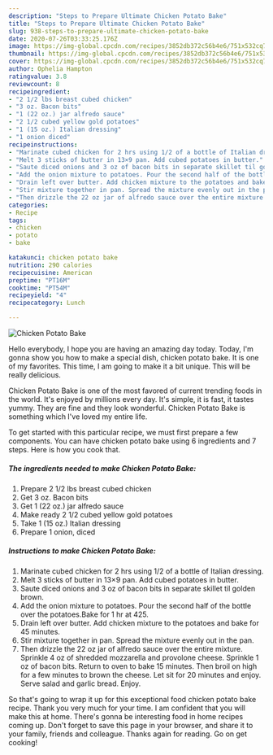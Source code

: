 ```yaml
---
description: "Steps to Prepare Ultimate Chicken Potato Bake"
title: "Steps to Prepare Ultimate Chicken Potato Bake"
slug: 938-steps-to-prepare-ultimate-chicken-potato-bake
date: 2020-07-26T03:33:25.176Z
image: https://img-global.cpcdn.com/recipes/3852db372c56b4e6/751x532cq70/chicken-potato-bake-recipe-main-photo.jpg
thumbnail: https://img-global.cpcdn.com/recipes/3852db372c56b4e6/751x532cq70/chicken-potato-bake-recipe-main-photo.jpg
cover: https://img-global.cpcdn.com/recipes/3852db372c56b4e6/751x532cq70/chicken-potato-bake-recipe-main-photo.jpg
author: Ophelia Hampton
ratingvalue: 3.8
reviewcount: 8
recipeingredient:
- "2 1/2 lbs breast cubed chicken"
- "3 oz. Bacon bits"
- "1 (22 oz.) jar alfredo sauce"
- "2 1/2 cubed yellow gold potatoes"
- "1 (15 oz.) Italian dressing"
- "1 onion diced"
recipeinstructions:
- "Marinate cubed chicken for 2 hrs using 1/2 of a bottle of Italian dressing."
- "Melt 3 sticks of butter in 13×9 pan. Add cubed potatoes in butter."
- "Saute diced onions and 3 oz of bacon bits in separate skillet til golden brown."
- "Add the onion mixture to potatoes. Pour the second half of the bottle over the potatoes.Bake for 1 hr at 425."
- "Drain left over butter. Add chicken mixture to the potatoes and bake for 45 minutes."
- "Stir mixture together in pan. Spread the mixture evenly out in the pan."
- "Then drizzle the 22 oz jar of alfredo sauce over the entire mixture. Sprinkle 4 oz of shredded mozzarella and provolone cheese. Sprinkle 1 oz of bacon bits. Return to oven to bake 15 minutes. Then broil on high for a few minutes to brown the cheese. Let sit for 20 minutes and enjoy. Serve salad and garlic bread. Enjoy."
categories:
- Recipe
tags:
- chicken
- potato
- bake

katakunci: chicken potato bake 
nutrition: 290 calories
recipecuisine: American
preptime: "PT16M"
cooktime: "PT54M"
recipeyield: "4"
recipecategory: Lunch

---
```



![Chicken Potato Bake](https://img-global.cpcdn.com/recipes/3852db372c56b4e6/751x532cq70/chicken-potato-bake-recipe-main-photo.jpg)

Hello everybody, I hope you are having an amazing day today. Today, I'm gonna show you how to make a special dish, chicken potato bake. It is one of my favorites. This time, I am going to make it a bit unique. This will be really delicious.

Chicken Potato Bake is one of the most favored of current trending foods in the world. It's enjoyed by millions every day. It's simple, it is fast, it tastes yummy. They are fine and they look wonderful. Chicken Potato Bake is something which I've loved my entire life.




To get started with this particular recipe, we must first prepare a few components. You can have chicken potato bake using 6 ingredients and 7 steps. Here is how you cook that.

<!--inarticleads1-->

##### The ingredients needed to make Chicken Potato Bake:

1. Prepare 2 1/2 lbs breast cubed chicken
1. Get 3 oz. Bacon bits
1. Get 1 (22 oz.) jar alfredo sauce
1. Make ready 2 1/2 cubed yellow gold potatoes
1. Take 1 (15 oz.) Italian dressing
1. Prepare 1 onion, diced




<!--inarticleads2-->

##### Instructions to make Chicken Potato Bake:

1. Marinate cubed chicken for 2 hrs using 1/2 of a bottle of Italian dressing.
1. Melt 3 sticks of butter in 13×9 pan. Add cubed potatoes in butter.
1. Saute diced onions and 3 oz of bacon bits in separate skillet til golden brown.
1. Add the onion mixture to potatoes. Pour the second half of the bottle over the potatoes.Bake for 1 hr at 425.
1. Drain left over butter. Add chicken mixture to the potatoes and bake for 45 minutes.
1. Stir mixture together in pan. Spread the mixture evenly out in the pan.
1. Then drizzle the 22 oz jar of alfredo sauce over the entire mixture. Sprinkle 4 oz of shredded mozzarella and provolone cheese. Sprinkle 1 oz of bacon bits. Return to oven to bake 15 minutes. Then broil on high for a few minutes to brown the cheese. Let sit for 20 minutes and enjoy. Serve salad and garlic bread. Enjoy.




So that's going to wrap it up for this exceptional food chicken potato bake recipe. Thank you very much for your time. I am confident that you will make this at home. There's gonna be interesting food in home recipes coming up. Don't forget to save this page in your browser, and share it to your family, friends and colleague. Thanks again for reading. Go on get cooking!
